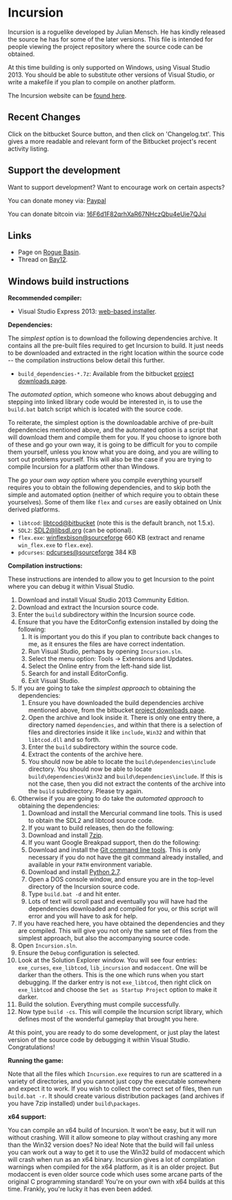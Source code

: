 Incursion
=========

Incursion is a roguelike developed by Julian Mensch.  He has kindly released the source he has for some of the later versions.  This file is intended for people viewing the project repository where the source code can be obtained.

At this time building is only supported on Windows, using Visual Studio 2013.  You should be able to substitute other versions of Visual Studio, or write a makefile if you plan to compile on another platform.

The Incursion website can be [found here](http://incursion-roguelike.net).

Recent Changes
--------------

Click on the bitbucket Source button, and then click on 'Changelog.txt'.  This gives a more readable and relevant form of the Bitbucket project's recent activity listing.

Support the development
-----------------------

Want to support development?  Want to encourage work on certain aspects?

You can donate money via: [Paypal](http://disinterest.org/donate.html)

You can donate bitcoin via: [16F6d1F82qrhXaR67NHczQbu4eUie7QJui](https://blockchain.info/address/16F6d1F82qrhXaR67NHczQbu4eUie7QJui)

Links
-----

 * Page on [Rogue Basin](http://www.roguebasin.com/index.php?title=Incursion).
 * Thread on [Bay12](http://bay12forums.com/smf/index.php?topic=139289).

Windows build instructions
--------------------------

**Recommended compiler:**

  * Visual Studio Express 2013: [web-based installer](http://www.visualstudio.com/en-us/downloads/download-visual-studio-vs#d-community).

**Dependencies:**

The *simplest option* is to download the following dependencies archive.  It contains all the pre-built files required to get Incursion to build.  It just needs to be downloaded and extracted in the right location within the source code -- the compilation instructions below detail this further.

  * `build_dependencies-*.7z`: Available from the bitbucket [project downloads page](https://bitbucket.org/rmtew/incursion-roguelike/downloads).

The *automated option*, which someone who knows about debugging and stepping into linked library code would be interested in, is to use the `build.bat` batch script which is located with the source code.

To reiterate, the simplest option is the downloadable archive of pre-built dependencies mentioned above, and the automated option is a script that will download them and compile them for you.  If you choose to ignore both of these and go your own way, it is going to be difficult for you to compile them yourself, unless you know what you are doing, and you are willing to sort out problems yourself.  This will also be the case if you are trying to compile Incursion for a platform other than Windows.

The *go your own way option* where you compile everything yourself requires you to obtain the following dependencies, and to skip both the simple and automated option (neither of which require you to obtain these yourselves).  Some of them like `flex` and `curses` are easily obtained on Unix derived platforms.

  * `libtcod`: [libtcod@bitbucket](https://bitbucket.org/jice/libtcod/) (note this is the default branch, not 1.5.x).
  * `SDL2`: [SDL2@libsdl.org](https://www.libsdl.org/hg.php) (can be optional).
  * `flex.exe`: [winflexbison@sourceforge](http://sourceforge.net/projects/winflexbison/) 660 KB (extract and rename `win_flex.exe` to `flex.exe`).
  * `pdcurses`: [pdcurses@sourceforge](http://pdcurses.sourceforge.net) 384 KB

**Compilation instructions:**

These instructions are intended to allow you to get Incursion to the point where you can debug it within Visual Studio.

  1. Download and install Visual Studio 2013 Community Edition.
  1. Download and extract the Incursion source code.
  1. Enter the `build` subdirectory within the Incursion source code.
  1. Ensure that you have the EditorConfig extension installed by doing the following:
      1. It is important you do this if you plan to contribute back changes to me, as it ensures the files are have correct indentation.
      1. Run Visual Studio, perhaps by opening `Incursion.sln`.
      1. Select the menu option: Tools -> Extensions and Updates.
      1. Select the Online entry from the left-hand side list.
      1. Search for and install EditorConfig.
      1. Exit Visual Studio.
  1. If you are going to take the *simplest approach* to obtaining the dependencies:
      1. Ensure you have downloaded the build dependencies archive mentioned above, from the bitbucket [project downloads page](https://bitbucket.org/rmtew/incursion-roguelike/downloads).
      1. Open the archive and look inside it.  There is only one entry there, a directory named `dependencies`, and within that there is a selection of files and directories inside it like `include`, `Win32` and within that `libtcod.dll` and so forth.
      1. Enter the `build` subdirectory within the source code.
      1. Extract the contents of the archive here.
      1. You should now be able to locate the `build\dependencies\include` directory.  You should now be able to locate `build\dependencies\Win32` and `build\dependencies\include`.  If this is not the case, then you did not extract the contents of the archive into the `build` subdirectory.  Please try again.
  1. Otherwise if you are going to do take the *automated approach* to obtaining the dependencies:
      1. Download and install the Mercurial command line tools.  This is used to obtain the SDL2 and libtcod source code.
	  1. If you want to build releases, then do the following:
        1. Download and install [7zip](http://www.7-zip.org/).
      1. If you want Google Breakpad support, then do the following:
        1. Download and install the [Git command line tools](http://git-scm.com/).  This is only necessary if you do not have the git command already installed, and available in your `PATH` environment variable.
        1. Download and install [Python 2.7](https://www.python.org/downloads/windows/).
      1. Open a DOS console window, and ensure you are in the top-level directory of the Incursion source code.
      1. Type `build.bat -d` and hit enter.
      1. Lots of text will scroll past and eventually you will have had the dependencies downloaded and compiled for you, or this script will error and you will have to ask for help.
  1. If you have reached here, you have obtained the dependencies and they are compiled.  This will give you not only the same set of files from the simplest approach, but also the accompanying source code.
  1. Open `Incursion.sln`.
  1. Ensure the `Debug` configuration is selected.
  1. Look at the Solution Explorer window.  You will see four entries: `exe_curses`, `exe_libtcod`, `lib_incursion` and `modaccent`.  One will be darker than the others.  This is the one which runs when you start debugging.  If the darker entry is not `exe_libtcod`, then right click on `exe_libtcod` and choose the `Set as Startup Project` option to make it darker.
  1. Build the solution.  Everything must compile successfully.
  1. Now type `build -cs`.  This will compile the Incursion script library, which defines most of the wonderful gameplay that brought you here.

At this point, you are ready to do some development, or just play the latest version of the source code by debugging it within Visual Studio.  Congratulations!

**Running the game:**

Note that all the files which `Incursion.exe` requires to run are scattered in a variety of directories, and you cannot just copy the executable somewhere and expect it to work.  If you wish to collect the correct set of files, then run `build.bat -r`.  It should create various distribution packages (and archives if you have 7zip installed) under `build\packages`.

**x64 support:**

You can compile an x64 build of Incursion. It won't be easy, but it will run without crashing.  Will it allow someone to play without crashing any more than the Win32 version does?  No idea!  Note that the build will fail unless you can work out a way to get it to use the Win32 build of modaccent which will crash when run as an x64 binary.  Incursion gives a lot of compilation warnings when compiled for the x64 platform, as it is an older project.  But modaccent is even older source code which uses some arcane parts of the original C programming standard!  You're on your own with x64 builds at this time.  Frankly, you're lucky it has even been added.

